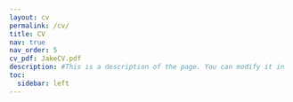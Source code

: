 ```yaml
---
layout: cv
permalink: /cv/
title: CV
nav: true
nav_order: 5
cv_pdf: JakeCV.pdf
description: #This is a description of the page. You can modify it in '_pages/cv.md'. You can also change or remove the top pdf download button.
toc:
  sidebar: left
---
```

